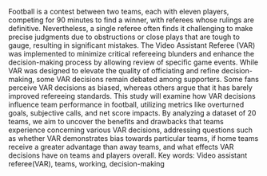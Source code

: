 Football is a contest between two teams, each 
with eleven players, competing for 90 minutes 
to find a winner, with referees whose rulings 
are definitive. Nevertheless, a single referee 
often finds it challenging to make precise 
judgments due to obstructions or close plays 
that are tough to gauge, resulting in significant 
mistakes. The Video Assistant Referee (VAR) 
was implemented to minimize critical 
refereeing blunders and enhance the 
decision-making process by allowing review of 
specific game events. While VAR was 
designed to elevate the quality of officiating 
and refine decision-making, some VAR 
decisions remain debated among supporters. 
Some fans perceive VAR decisions as biased, 
whereas others argue that it has barely 
improved refereeing standards. This study will 
examine how VAR decisions influence team 
performance in football, utilizing metrics like 
overturned goals, subjective calls, and net 
score impacts. By analyzing a dataset of 20 
teams, we aim to uncover the benefits and 
drawbacks that teams experience concerning 
various VAR decisions, addressing questions 
such as whether VAR demonstrates bias 
towards particular teams, if home teams 
receive a greater advantage than away teams, 
and what effects VAR decisions have on teams 
and players overall. 
Key words: Video assistant referee(VAR), 
teams, working, decision-making 
